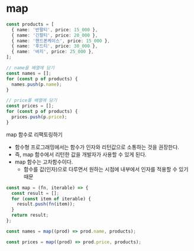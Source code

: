 # map

```ts
const products = [
  { name: '반팔티', price: 15_000 },
  { name: '긴팔티', price: 20_000 },
  { name: '핸드폰케이스', price: 15_000 },
  { name: '후드티', price: 30_000 },
  { name: '바지', price: 25_000 },
];
```

```ts
// name을 배열에 담기
const names = [];
for (const p of products) {
  names.push(p.name);
}

// price를 배열에 담기
const prices = [];
for (const p of products) {
  prices.push(p.price);
}
```

map 함수로 리팩토링하기

- 함수형 프로그래밍에서는 함수가 인자와 리턴값으로 소통하는 것을 권장한다.
- 즉, map 함수에서 리턴한 값을 개발자가 사용할 수 있게 된다.
- map 함수는 고차함수이다.
  - 함수를 값(인자)으로 다루면서 원하는 시점에 내부에서 인자를 적용할 수 있기 때문

```ts
const map = (fn, iterable) => {
  const result = [];
  for (const item of iterable) {
    result.push(fn(item));
  }
  return result;
};
```

```ts
const names = map((prod) => prod.name, products);

const prices = map((prod) => prod.price, products);
```
